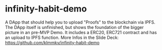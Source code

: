 # infinity-habit-demo
A DApp that should help you to upload "Proofs" to the blockchain via IPFS. The DApp itself is unfinished, but shows the foundation of the bigger picture in an pre-MVP Demo. It includes a ERC20, ERC721 contract and has an upload to IPFS function. More Infos in the Slide Deck: https://github.com/klmmkv/infinity-habit-demo




